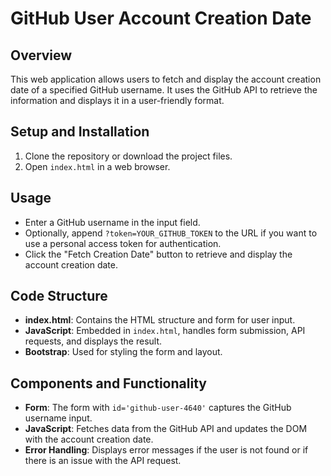 # GitHub User Account Creation Date

## Overview
This web application allows users to fetch and display the account creation date of a specified GitHub username. It uses the GitHub API to retrieve the information and displays it in a user-friendly format.

## Setup and Installation
1. Clone the repository or download the project files.
2. Open `index.html` in a web browser.

## Usage
- Enter a GitHub username in the input field.
- Optionally, append `?token=YOUR_GITHUB_TOKEN` to the URL if you want to use a personal access token for authentication.
- Click the "Fetch Creation Date" button to retrieve and display the account creation date.

## Code Structure
- **index.html**: Contains the HTML structure and form for user input.
- **JavaScript**: Embedded in `index.html`, handles form submission, API requests, and displays the result.
- **Bootstrap**: Used for styling the form and layout.

## Components and Functionality
- **Form**: The form with `id='github-user-4640'` captures the GitHub username input.
- **JavaScript**: Fetches data from the GitHub API and updates the DOM with the account creation date.
- **Error Handling**: Displays error messages if the user is not found or if there is an issue with the API request.
